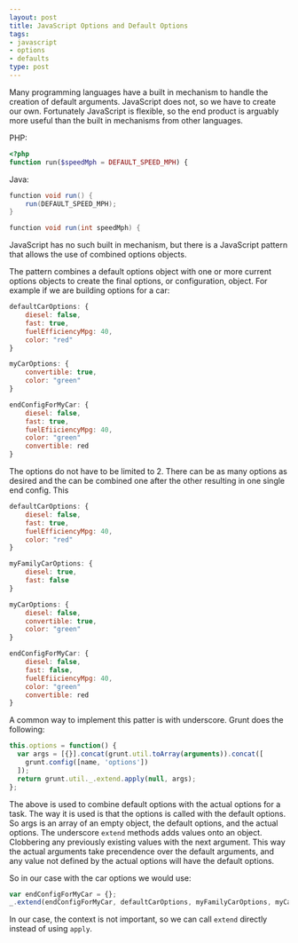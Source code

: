```yaml
---
layout: post
title: JavaScript Options and Default Options
tags:
- javascript
- options
- defaults
type: post
---
```

Many programming languages have a built in mechanism to handle the creation of default arguments. JavaScript does not,
so we have to create our own. Fortunately JavaScript is flexible, so the end product is arguably more useful than
the built in mechanisms from other languages.

PHP:

```php
<?php
function run($speedMph = DEFAULT_SPEED_MPH) {
```

Java:

```java
function void run() {
    run(DEFAULT_SPEED_MPH);
}

function void run(int speedMph) {
```

JavaScript has no such built in mechanism, but there is a JavaScript pattern that allows the use of combined options
objects.

The pattern combines a default options object with one or more current options objects to create the final options, or
configuration, object. For example if we are building options for a car:

```javascript
defaultCarOptions: {
    diesel: false,
    fast: true,
    fuelEfficiencyMpg: 40,
    color: "red"
}

myCarOptions: {
    convertible: true,
    color: "green"
}

endConfigForMyCar: {
    diesel: false,
    fast: true,
    fuelEfiiciencyMpg: 40,
    color: "green"
    convertible: red
}
```

The options do not have to be limited to 2. There can be as many options as desired and the can be combined one after
the other resulting in one single end config. This


```javascript
defaultCarOptions: {
    diesel: false,
    fast: true,
    fuelEfficiencyMpg: 40,
    color: "red"
}

myFamilyCarOptions: {
    diesel: true,
    fast: false
}

myCarOptions: {
    diesel: false,
    convertible: true,
    color: "green"
}

endConfigForMyCar: {
    diesel: false,
    fast: false,
    fuelEfiiciencyMpg: 40,
    color: "green"
    convertible: red
}
```

A common way to implement this patter is with underscore. Grunt does the following:

```javascript
this.options = function() {
  var args = [{}].concat(grunt.util.toArray(arguments)).concat([
    grunt.config([name, 'options'])
  ]);
  return grunt.util._.extend.apply(null, args);
};
```

The above is used to combine default options with the actual options for a task. The way it is used is that the options
is called with the default options. So args is an array of an empty object, the default options, and the actual options.
The underscore `extend` methods adds values onto an object. Clobbering any previously existing values with the next argument.
This way the actual arguments take precendence over the default arguments, and any value not defined by the actual options
will have the default options.

So in our case with the car options we would use:

```javascript
var endConfigForMyCar = {};
_.extend(endConfigForMyCar, defaultCarOptions, myFamilyCarOptions, myCarOptions);
```

In our case, the context is not important, so we can call `extend` directly instead of using `apply`.

